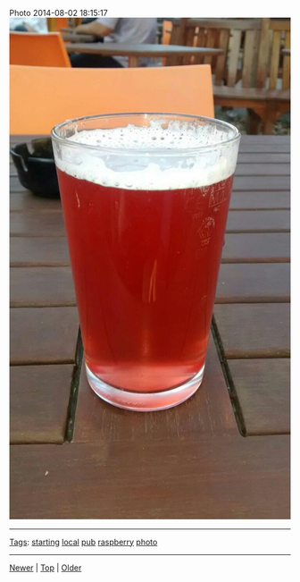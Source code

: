 <!--
title: Photo 2014-08-02 18
date: 2020-06-28T14:56:50.768Z
tags: starting, local, pub, raspberry, photo
-->









Photo 2014-08-02 18:15:17
![](93606392807-0.jpg)

<!--BOTTOM-POST-NAVIGATION-->
---

[Tags](tags.md): [starting](tag-starting.md) [local](tag-local.md) [pub](tag-pub.md) [raspberry](tag-raspberry.md) [photo](tag-photo.md)

---

[Newer](92954565237.md) | [Top](index.md) | [Older](93606770087.md)